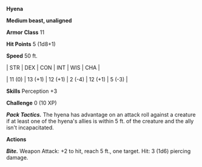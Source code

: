 **Hyena**

**Medium beast, unaligned**

**Armor Class** 11

**Hit Points** 5 (1d8+1)

**Speed** 50 ft.

|   STR   |   DEX   |   CON   |   INT   |   WIS   |   CHA   |
  
| 11 (0) | 13 (+1) | 12 (+1) | 2 (-4) | 12 (+1) | 5 (-3) |

**Skills** Perception +3

**Challenge** 0 (10 XP)

***Pack Tactics.*** The hyena has advantage on an attack roll against a creature if at least one of the hyena's allies is within 5 ft. of the creature and the ally isn't incapacitated.

**Actions**

***Bite.*** Weapon Attack: +2 to hit, reach 5 ft., one target. Hit: 3 (1d6) piercing damage.

